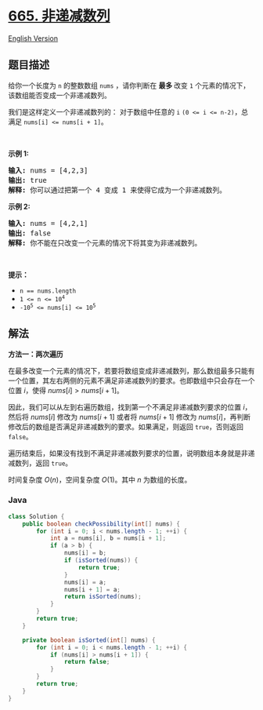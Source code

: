 # [665. 非递减数列](https://leetcode.cn/problems/non-decreasing-array)

[English Version](/solution/0600-0699/0665.Non-decreasing%20Array/README_EN.md)

## 题目描述

<p>给你一个长度为&nbsp;<code>n</code>&nbsp;的整数数组<meta charset="UTF-8" />&nbsp;<code>nums</code>&nbsp;，请你判断在 <strong>最多 </strong>改变&nbsp;<code>1</code> 个元素的情况下，该数组能否变成一个非递减数列。</p>

<p>我们是这样定义一个非递减数列的：&nbsp;对于数组中任意的&nbsp;<code>i</code> <code>(0 &lt;= i &lt;= n-2)</code>，总满足 <code>nums[i] &lt;= nums[i + 1]</code>。</p>

<p>&nbsp;</p>

<p><strong>示例 1:</strong></p>

<pre>
<strong>输入:</strong> nums = [4,2,3]
<strong>输出:</strong> true
<strong>解释:</strong> 你可以通过把第一个 4 变成 1 来使得它成为一个非递减数列。
</pre>

<p><strong>示例 2:</strong></p>

<pre>
<strong>输入:</strong> nums = [4,2,1]
<strong>输出:</strong> false
<strong>解释:</strong> 你不能在只改变一个元素的情况下将其变为非递减数列。
</pre>

<p>&nbsp;</p>

<p><strong>提示：</strong></p>
<meta charset="UTF-8" />

<ul>
	<li><code>n == nums.length</code></li>
	<li><code>1 &lt;= n &lt;= 10<sup>4</sup></code></li>
	<li><code>-10<sup>5</sup>&nbsp;&lt;= nums[i] &lt;= 10<sup>5</sup></code></li>
</ul>

## 解法

**方法一：两次遍历**

在最多改变一个元素的情况下，若要将数组变成非递减数列，那么数组最多只能有一个位置，其左右两侧的元素不满足非递减数列的要求。也即数组中只会存在一个位置 $i$，使得 $nums[i] \gt nums[i+1]$。

因此，我们可以从左到右遍历数组，找到第一个不满足非递减数列要求的位置 $i$，然后将 $nums[i]$ 修改为 $nums[i+1]$ 或者将 $nums[i+1]$ 修改为 $nums[i]$，再判断修改后的数组是否满足非递减数列的要求。如果满足，则返回 `true`，否则返回 `false`。

遍历结束后，如果没有找到不满足非递减数列要求的位置，说明数组本身就是非递减数列，返回 `true`。

时间复杂度 $O(n)$，空间复杂度 $O(1)$。其中 $n$ 为数组的长度。

### **Java**

```java
class Solution {
    public boolean checkPossibility(int[] nums) {
        for (int i = 0; i < nums.length - 1; ++i) {
            int a = nums[i], b = nums[i + 1];
            if (a > b) {
                nums[i] = b;
                if (isSorted(nums)) {
                    return true;
                }
                nums[i] = a;
                nums[i + 1] = a;
                return isSorted(nums);
            }
        }
        return true;
    }

    private boolean isSorted(int[] nums) {
        for (int i = 0; i < nums.length - 1; ++i) {
            if (nums[i] > nums[i + 1]) {
                return false;
            }
        }
        return true;
    }
}
```
